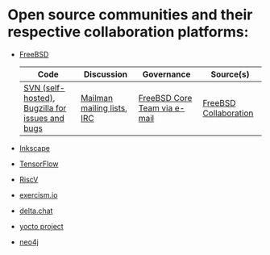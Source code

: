 # Open source communities and their respective collaboration platforms:
- [FreeBSD](https://www.freebsd.org/)

  Code | Discussion | Governance | Source(s)
  ---- | ---------- | ---------- | ---------
  [SVN (self-hosted)](https://svn.FreeBSD.org), [Bugzilla for issues and bugs](https://bugs.freebsd.org/bugzilla/) | [Mailman mailing lists](https://lists.freebsd.org/mailman/listinfo), [IRC](https://wiki.freebsd.org/IRC/Channels) | [FreeBSD Core Team via e-mail](https://en.wikipedia.org/wiki/FreeBSD#Governance_structure) | [FreeBSD Collaboration](https://www.freebsd.org/doc/en_US.ISO8859-1/articles/building-products/freebsd-collaboration.html)

- [Inkscape](https://www.inkscape.org/)
- [TensorFlow](https://www.tensorflow.org/)
- [RiscV](https://riscv.org/)
- [exercism.io](https://exercism.io/)
- [delta.chat](https://delta.chat/)
- [yocto project](https://www.yoctoproject.org/)
- [neo4j](https://community.neo4j.com/)
